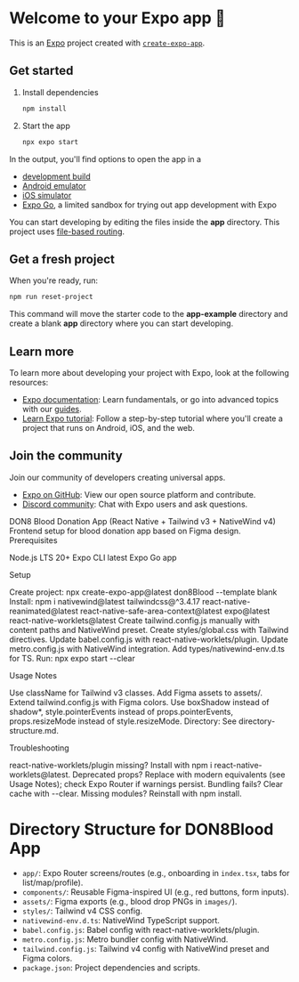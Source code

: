 # Welcome to your Expo app 👋

This is an [Expo](https://expo.dev) project created with [`create-expo-app`](https://www.npmjs.com/package/create-expo-app).

## Get started

1. Install dependencies

   ```bash
   npm install
   ```

2. Start the app

   ```bash
   npx expo start
   ```

In the output, you'll find options to open the app in a

- [development build](https://docs.expo.dev/develop/development-builds/introduction/)
- [Android emulator](https://docs.expo.dev/workflow/android-studio-emulator/)
- [iOS simulator](https://docs.expo.dev/workflow/ios-simulator/)
- [Expo Go](https://expo.dev/go), a limited sandbox for trying out app development with Expo

You can start developing by editing the files inside the **app** directory. This project uses [file-based routing](https://docs.expo.dev/router/introduction).

## Get a fresh project

When you're ready, run:

```bash
npm run reset-project
```

This command will move the starter code to the **app-example** directory and create a blank **app** directory where you can start developing.

## Learn more

To learn more about developing your project with Expo, look at the following resources:

- [Expo documentation](https://docs.expo.dev/): Learn fundamentals, or go into advanced topics with our [guides](https://docs.expo.dev/guides).
- [Learn Expo tutorial](https://docs.expo.dev/tutorial/introduction/): Follow a step-by-step tutorial where you'll create a project that runs on Android, iOS, and the web.

## Join the community

Join our community of developers creating universal apps.

- [Expo on GitHub](https://github.com/expo/expo): View our open source platform and contribute.
- [Discord community](https://chat.expo.dev): Chat with Expo users and ask questions.








DON8 Blood Donation App (React Native + Tailwind v3 + NativeWind v4)
  Frontend setup for blood donation app based on Figma design.
Prerequisites

Node.js LTS 20+
Expo CLI latest
Expo Go app

Setup

Create project: npx create-expo-app@latest don8Blood --template blank
Install: npm i nativewind@latest tailwindcss@^3.4.17 react-native-reanimated@latest react-native-safe-area-context@latest expo@latest react-native-worklets@latest
Create tailwind.config.js manually with content paths and NativeWind preset.
Create styles/global.css with Tailwind directives.
Update babel.config.js with react-native-worklets/plugin.
Update metro.config.js with NativeWind integration.
Add types/nativewind-env.d.ts for TS.
Run: npx expo start --clear

Usage Notes

Use className for Tailwind v3 classes.
Add Figma assets to assets/.
Extend tailwind.config.js with Figma colors.
Use boxShadow instead of shadow*, style.pointerEvents instead of props.pointerEvents, props.resizeMode instead of style.resizeMode.
Directory: See directory-structure.md.

Troubleshooting

react-native-worklets/plugin missing? Install with npm i react-native-worklets@latest.
Deprecated props? Replace with modern equivalents (see Usage Notes); check Expo Router if warnings persist.
Bundling fails? Clear cache with --clear.
Missing modules? Reinstall with npm install.
# Directory Structure for DON8Blood App
- `app/`: Expo Router screens/routes (e.g., onboarding in `index.tsx`, tabs for list/map/profile).
- `components/`: Reusable Figma-inspired UI (e.g., red buttons, form inputs).
- `assets/`: Figma exports (e.g., blood drop PNGs in `images/`).
- `styles/`: Tailwind v4 CSS config.
- `nativewind-env.d.ts`: NativeWind TypeScript support.
- `babel.config.js`: Babel config with react-native-worklets/plugin.
- `metro.config.js`: Metro bundler config with NativeWind.
- `tailwind.config.js`: Tailwind v4 config with NativeWind preset and Figma colors.
- `package.json`: Project dependencies and scripts.